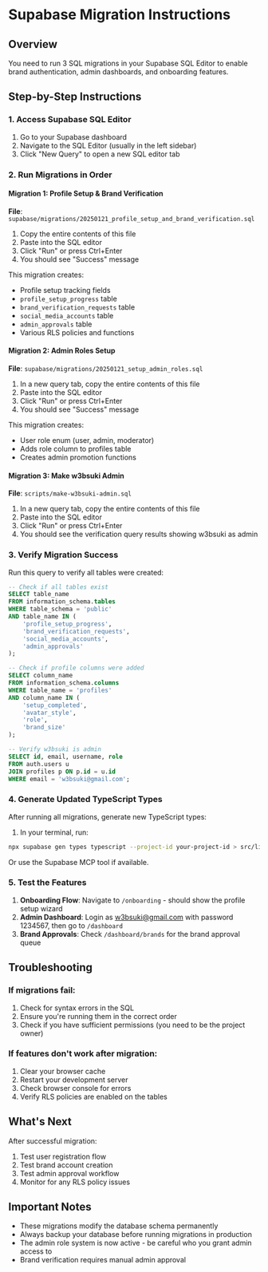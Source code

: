 # Supabase Migration Instructions

## Overview
You need to run 3 SQL migrations in your Supabase SQL Editor to enable brand authentication, admin dashboards, and onboarding features.

## Step-by-Step Instructions

### 1. Access Supabase SQL Editor
1. Go to your Supabase dashboard
2. Navigate to the SQL Editor (usually in the left sidebar)
3. Click "New Query" to open a new SQL editor tab

### 2. Run Migrations in Order

#### Migration 1: Profile Setup & Brand Verification
**File**: `supabase/migrations/20250121_profile_setup_and_brand_verification.sql`

1. Copy the entire contents of this file
2. Paste into the SQL editor
3. Click "Run" or press Ctrl+Enter
4. You should see "Success" message

This migration creates:
- Profile setup tracking fields
- `profile_setup_progress` table
- `brand_verification_requests` table
- `social_media_accounts` table
- `admin_approvals` table
- Various RLS policies and functions

#### Migration 2: Admin Roles Setup
**File**: `supabase/migrations/20250121_setup_admin_roles.sql`

1. In a new query tab, copy the entire contents of this file
2. Paste into the SQL editor
3. Click "Run" or press Ctrl+Enter
4. You should see "Success" message

This migration creates:
- User role enum (user, admin, moderator)
- Adds role column to profiles table
- Creates admin promotion functions

#### Migration 3: Make w3bsuki Admin
**File**: `scripts/make-w3bsuki-admin.sql`

1. In a new query tab, copy the entire contents of this file
2. Paste into the SQL editor
3. Click "Run" or press Ctrl+Enter
4. You should see the verification query results showing w3bsuki as admin

### 3. Verify Migration Success

Run this query to verify all tables were created:

```sql
-- Check if all tables exist
SELECT table_name 
FROM information_schema.tables 
WHERE table_schema = 'public' 
AND table_name IN (
    'profile_setup_progress',
    'brand_verification_requests', 
    'social_media_accounts',
    'admin_approvals'
);

-- Check if profile columns were added
SELECT column_name 
FROM information_schema.columns 
WHERE table_name = 'profiles' 
AND column_name IN (
    'setup_completed',
    'avatar_style',
    'role',
    'brand_size'
);

-- Verify w3bsuki is admin
SELECT id, email, username, role
FROM auth.users u
JOIN profiles p ON p.id = u.id
WHERE email = 'w3bsuki@gmail.com';
```

### 4. Generate Updated TypeScript Types

After running all migrations, generate new TypeScript types:

1. In your terminal, run:
```bash
npx supabase gen types typescript --project-id your-project-id > src/lib/types/supabase.ts
```

Or use the Supabase MCP tool if available.

### 5. Test the Features

1. **Onboarding Flow**: Navigate to `/onboarding` - should show the profile setup wizard
2. **Admin Dashboard**: Login as w3bsuki@gmail.com with password 1234567, then go to `/dashboard`
3. **Brand Approvals**: Check `/dashboard/brands` for the brand approval queue

## Troubleshooting

### If migrations fail:
1. Check for syntax errors in the SQL
2. Ensure you're running them in the correct order
3. Check if you have sufficient permissions (you need to be the project owner)

### If features don't work after migration:
1. Clear your browser cache
2. Restart your development server
3. Check browser console for errors
4. Verify RLS policies are enabled on the tables

## What's Next

After successful migration:
1. Test user registration flow
2. Test brand account creation
3. Test admin approval workflow
4. Monitor for any RLS policy issues

## Important Notes

- These migrations modify the database schema permanently
- Always backup your database before running migrations in production
- The admin role system is now active - be careful who you grant admin access to
- Brand verification requires manual admin approval